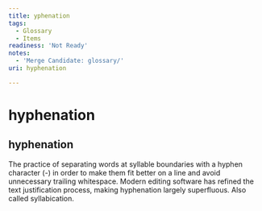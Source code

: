 ```yaml
---
title: yphenation
tags:
  - Glossary
  - Items
readiness: 'Not Ready'
notes:
  - 'Merge Candidate: glossary/'
uri: hyphenation

---
```

# hyphenation

## hyphenation

The practice of separating words at syllable boundaries with a hyphen character (-) in order to make them fit better on a line and avoid unnecessary trailing whitespace. Modern editing software has refined the text justification process, making hyphenation largely superfluous. Also called syllabication.

